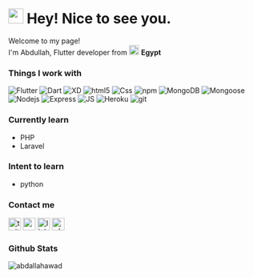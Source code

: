 <h1><img src="https://emojis.slackmojis.com/emojis/images/1531849430/4246/blob-sunglasses.gif?1531849430" width="30"/> Hey! Nice to see you.</h1>


<p>Welcome to my page! </br> I'm Abdullah, Flutter developer from <img src="https://cdn-icons-png.flaticon.com/512/203/203024.png" width="20"/> <b>Egypt</b> </p>
<h3>Things I work with</h3>
<p>
  <img alt="Flutter" src="https://img.shields.io/badge/-Flutter-13548b?style=flat-square&logo=flutter&logoColor=white" />
   <img alt="Dart" src="https://img.shields.io/badge/-Dart-13548b?style=flat-square&logo=dart&logoColor=white" />
 <img alt="XD" src="https://img.shields.io/badge/-XD-37002b?style=flat-square&logo=adobexd&logoColor=white" />
  <img alt="html5" src="https://img.shields.io/badge/-HTML5-E34F26?style=flat-square&logo=html5&logoColor=white" />
   <img alt="Css" src="https://img.shields.io/badge/-CSS3-1d3aaa?style=flat-square&logo=css3&logoColor=white" />
  <img alt="npm" src="https://img.shields.io/badge/-NPM-CB3837?style=flat-square&logo=npm&logoColor=white" />
  <img alt="MongoDB" src="https://img.shields.io/badge/-MongoDB-13aa52?style=flat-square&logo=mongodb&logoColor=white" />
  <img alt="Mongoose" src="https://img.shields.io/badge/-Mongoose-6f0f0e?style=flat-square&logo=mongoose&logoColor=white" />
  <img alt="Nodejs" src="https://img.shields.io/badge/-Nodejs-43853d?style=flat-square&logo=Node.js&logoColor=white" />
  <img alt="Express" src="https://img.shields.io/badge/-Express-c50100?style=flat-square&logo=Express&logoColor=white" />
   <img alt="JS" src="https://img.shields.io/badge/-Javascript-FFFF00?style=flat-square&logo=javascript&logoColor=black" />
   <img alt="Heroku" src="https://img.shields.io/badge/-Heroku-430098?style=flat-square&logo=heroku&logoColor=white" />
   <img alt="git" src="https://img.shields.io/badge/-Git-F05032?style=flat-square&logo=git&logoColor=white" />
</p>

<h3>Currently learn</h3>
<ul>
<li>PHP</li>
  <li>Laravel</li>
</ul>
<h3>Intent to learn</h3>
<ul>

<li>python</li>
</ul>
<h3>Contact me</h3>
<a href="https://twitter.com/Abdallah3122001"><img src="https://cdn-icons-png.flaticon.com/512/145/145812.png" width="25px" alt="twitter"></a>
<a href="http://abdulah4.herokuapp.com/#contact"><img src="https://cdn-icons.flaticon.com/png/512/1329/premium/1329016.png?token=exp=1651140541~hmac=2e5f319cd122e64bd573c7e951c7e78e" width="25px" alt="my website"></a>
<a href="https://www.linkedin.com/in/abdallah-awad-777212171/"><img src="https://cdn-icons.flaticon.com/png/512/3536/premium/3536505.png?token=exp=1651140761~hmac=edda9e309391d16390f31323588edb20" width="25px" alt="linkedin"></a>
<a href="https://wa.me/+201026828490"><img src="https://cdn-icons-png.flaticon.com/512/1384/1384055.png" alt="whatsapp" width="25px"></a>


<h3>Github Stats</h3>
<p align="start"><img align="center" src="https://github-readme-stats.vercel.app/api?username=Abdallahawd&theme=tokyonight&show_icons=true" alt="abdallahawad" /></p>

